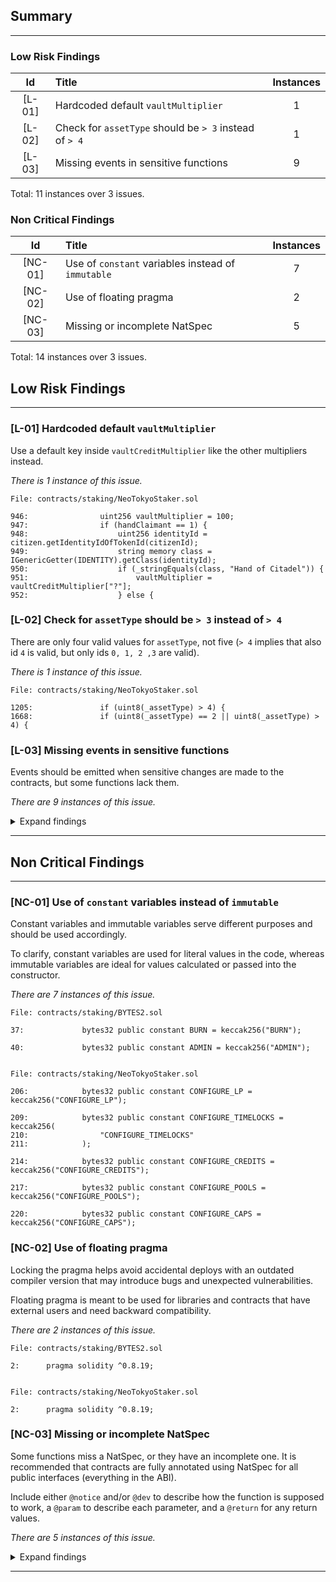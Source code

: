 
## Summary

---

### Low Risk Findings
|Id|Title|Instances|
|:--:|:-------|:--:|
|[L-01]| Hardcoded default `vaultMultiplier` | 1 |
|[L-02]| Check for `assetType` should be `> 3` instead of `> 4` | 1 |
|[L-03]| Missing events in sensitive functions | 9 |

Total: 11 instances over 3 issues.

### Non Critical Findings
|Id|Title|Instances|
|:--:|:-------|:--:|
|[NC-01]| Use of `constant` variables instead of `immutable` | 7 |
|[NC-02]| Use of floating pragma | 2 |
|[NC-03]| Missing or incomplete NatSpec | 5 |

Total: 14 instances over 3 issues.

## Low Risk Findings

---

### [L-01] Hardcoded default `vaultMultiplier`


Use a default key inside `vaultCreditMultiplier` like the other multipliers instead.


*There is 1 instance of this issue.*


```solidity
File: contracts/staking/NeoTokyoStaker.sol

946: 				uint256 vaultMultiplier = 100;
947: 				if (handClaimant == 1) {
948: 					uint256 identityId = citizen.getIdentityIdOfTokenId(citizenId);
949: 					string memory class = IGenericGetter(IDENTITY).getClass(identityId);
950: 					if (_stringEquals(class, "Hand of Citadel")) {
951: 						vaultMultiplier = vaultCreditMultiplier["?"];
952: 					} else {

```

### [L-02] Check for `assetType` should be `> 3` instead of `> 4`


There are only four valid values for `assetType`, not five (`> 4` implies that also id `4` is valid, but only ids `0, 1, 2 ,3` are valid).


*There is 1 instance of this issue.*


```solidity
File: contracts/staking/NeoTokyoStaker.sol

1205: 				if (uint8(_assetType) > 4) {
1668: 				if (uint8(_assetType) == 2 || uint8(_assetType) > 4) {

```

### [L-03] Missing events in sensitive functions

Events should be emitted when sensitive changes are made to the contracts, but some functions lack them.

*There are 9 instances of this issue.*

<details>
<summary>Expand findings</summary>


```solidity
File: contracts/staking/BYTES2.sol

189: 			function updateReward (
190: 				address,
191: 				address,
192: 				uint256
193: 			) external {
194: 			}

204: 			function updateRewardOnMint (
205: 				address,
206: 				uint256
207: 			) external {
208: 			}


File: contracts/staking/NeoTokyoStaker.sol

1708: 			function configureLP (
1709: 				address _lp
1710: 			) external hasValidPermit(UNIVERSAL, CONFIGURE_LP) {
1711: 				if (lpLocked) {
1712: 					revert LockedConfigurationOfLP();
1713: 				}
1714: 				LP = _lp;
1715: 			}

1737: 			function configureTimelockOptions (
1738: 				AssetType _assetType,
1739: 				uint256[] memory _timelockIds,
1740: 				uint256[] memory _encodedSettings
1741: 			) external hasValidPermit(bytes32(uint256(_assetType)), CONFIGURE_TIMELOCKS) {
1742: 				for (uint256 i; i < _timelockIds.length; ) {
1743: 					timelockOptions[_assetType][_timelockIds[i]] = _encodedSettings[i];
1744: 					unchecked { ++i; }
1745: 				}
1746: 			}

1760: 			function configureIdentityCreditYields (
1761: 				uint256[] memory _citizenRewardRates, 
1762: 				string[] memory _vaultRewardRates,
1763: 				string[] memory _identityCreditYields
1764: 			) hasValidPermit(UNIVERSAL, CONFIGURE_CREDITS) external {
1765: 				for (uint256 i; i < _citizenRewardRates.length; ) {
1766: 					identityCreditYield[
1767: 						_citizenRewardRates[i]
1768: 					][
1769: 						_vaultRewardRates[i]
1770: 					] = _identityCreditYields[i];
1771: 					unchecked { ++i; }
1772: 				}
1773: 			}

1783: 			function configureIdentityCreditPoints (
1784: 				string[] memory _identityCreditYields,
1785: 				uint256[] memory _points
1786: 			) hasValidPermit(UNIVERSAL, CONFIGURE_CREDITS) external {
1787: 				for (uint256 i; i < _identityCreditYields.length; ) {
1788: 					identityCreditPoints[_identityCreditYields[i]] = _points[i];
1789: 					unchecked { ++i; }
1790: 				}
1791: 			}

1802: 			function configureVaultCreditMultipliers (
1803: 				string[] memory _vaultCreditMultipliers,
1804: 				uint256[] memory _multipliers
1805: 			) hasValidPermit(UNIVERSAL, CONFIGURE_CREDITS) external {
1806: 				for (uint256 i; i < _vaultCreditMultipliers.length; ) {
1807: 					vaultCreditMultiplier[_vaultCreditMultipliers[i]] = _multipliers[i];
1808: 					unchecked { ++i; }
1809: 				}
1810: 			}

1819: 			function configurePools (
1820: 				PoolConfigurationInput[] memory _inputs
1821: 			) hasValidPermit(UNIVERSAL, CONFIGURE_POOLS) external {
1822: 				for (uint256 i; i < _inputs.length; ) {
1823: 					uint256 poolRewardWindowCount = _inputs[i].rewardWindows.length;
1824: 					_pools[_inputs[i].assetType].rewardCount = poolRewardWindowCount;
1825: 					_pools[_inputs[i].assetType].daoTax = _inputs[i].daoTax;
1826: 		
1827: 					// Set the pool reward window details by populating the mapping.
1828: 					uint256 lastTime;
1829: 					for (uint256 j; j < poolRewardWindowCount; ) {
1830: 						_pools[_inputs[i].assetType].rewardWindows[j] =
1831: 							_inputs[i].rewardWindows[j];
1832: 		
1833: 						// Revert if an invalid pool configuration is supplied.
1834: 						if (j != 0 && _inputs[i].rewardWindows[j].startTime <= lastTime) {
1835: 							revert RewardWindowTimesMustIncrease();
1836: 						}
1837: 						lastTime = _inputs[i].rewardWindows[j].startTime;
1838: 						unchecked { j++; }
1839: 					}
1840: 					unchecked { ++i; }
1841: 				}
1842: 			}

1851: 			function configureCaps (
1852: 				uint256 _vaultedCap,
1853: 				uint256 _unvaultedCap
1854: 			) hasValidPermit(UNIVERSAL, CONFIGURE_CAPS) external {
1855: 				VAULT_CAP = _vaultedCap;
1856: 				NO_VAULT_CAP = _unvaultedCap;
1857: 			}

```
</details>

---
## Non Critical Findings

---

### [NC-01] Use of `constant` variables instead of `immutable`

Constant variables and immutable variables serve different purposes and should be used accordingly.

To clarify, constant variables are used for literal values in the code, whereas immutable variables are ideal for values calculated or passed into the constructor.

*There are 7 instances of this issue.*


```solidity
File: contracts/staking/BYTES2.sol

37: 			bytes32 public constant BURN = keccak256("BURN");

40: 			bytes32 public constant ADMIN = keccak256("ADMIN");


File: contracts/staking/NeoTokyoStaker.sol

206: 			bytes32 public constant CONFIGURE_LP = keccak256("CONFIGURE_LP");

209: 			bytes32 public constant CONFIGURE_TIMELOCKS = keccak256(
210: 				"CONFIGURE_TIMELOCKS"
211: 			);

214: 			bytes32 public constant CONFIGURE_CREDITS = keccak256("CONFIGURE_CREDITS");

217: 			bytes32 public constant CONFIGURE_POOLS = keccak256("CONFIGURE_POOLS");

220: 			bytes32 public constant CONFIGURE_CAPS = keccak256("CONFIGURE_CAPS");

```

### [NC-02] Use of floating pragma

Locking the pragma helps avoid accidental deploys with an outdated compiler version that may introduce bugs and unexpected vulnerabilities.

Floating pragma is meant to be used for libraries and contracts that have external users and need backward compatibility.

*There are 2 instances of this issue.*


```solidity
File: contracts/staking/BYTES2.sol

2: 		pragma solidity ^0.8.19;


File: contracts/staking/NeoTokyoStaker.sol

2: 		pragma solidity ^0.8.19;

```

### [NC-03] Missing or incomplete NatSpec

Some functions miss a NatSpec, or they have an incomplete one.
It is recommended that contracts are fully annotated using NatSpec for all public interfaces (everything in the ABI).

Include either `@notice` and/or `@dev` to describe how the function is supposed to work, a `@param` to describe each parameter, and a `@return` for any return values.

*There are 5 instances of this issue.*

<details>
<summary>Expand findings</summary>


```solidity
File: contracts/staking/BYTES2.sol

179: 			/**
180: 				This function is called by the S1 Citizen contract before an NFT transfer 
181: 				and before a call to `getReward`. For historical reasons it must be left 
182: 				here as a stub and cannot be entirely removed, though now it remains as a 
183: 				no-op.
184: 		
185: 				@custom:param A throw-away parameter to fulfill the Citizen call.
186: 				@custom:param A throw-away parameter to fulfill the Citizen call.
187: 				@custom:param A throw-away parameter to fulfill the Citizen call.
188: 			*/
189: 			function updateReward (

196: 			/**
197: 				This function is called by the S1 Citizen contract when a new citizen is 
198: 				minted. For historical reasons it must be left here as a stub and cannot be 
199: 				entirely removed, though now it remains as a no-op.
200: 		
201: 				@custom:param A throw-away parameter to fulfill the Citizen call.
202: 				@custom:param A throw-away parameter to fulfill the Citizen call.
203: 			*/
204: 			function updateRewardOnMint (


File: contracts/staking/NeoTokyoStaker.sol

1176: 			/**
1177: 				Stake a particular asset into this contract, updating its corresponding 
1178: 				rewards.
1179: 		
1180: 				@param _assetType An ID of the specific asset that the caller is attempting 
1181: 					to deposit into this staker.
1182: 				@param _timelockId The ID of a specific timelock period to select. This 
1183: 					timelock ID must be configured for the specific `_assetType`.
1184: 				@custom:param The third parameter is overloaded to have different meaning 
1185: 					depending on the `assetType` selected. In the event of staking an S1 or 
1186: 					S2 Citizen, this parameter is the token ID of the Citizen being staked. 
1187: 					In the event of staking BYTES or LP tokens, this parameter is the amount 
1188: 					of the respective token being staked.
1189: 				@custom:param If the asset being staked is an S1 Citizen, this is the ID of 
1190: 					a Vault to attempt to optionally attach.
1191: 				@custom:param If the asset being staked is an S1 Citizen, this is a flag to 
1192: 					attempt to claim a Hand of the Citadel bonus. If the asset being staked 
1193: 					is BYTES, this is either one or two to select the Neo Tokyo season ID of 
1194: 					the S1 or S2 Citizen that BYTES are being staked into.
1195: 			*/
1196: 			function stake (

1398: 			/**
1399: 				Determine the reward, based on staking participation at this moment, of a 
1400: 				particular recipient. Due to a historic web of Neo Tokyo dependencies, 
1401: 				rewards are actually minted through the BYTES contract.
1402: 		
1403: 				@param _recipient The recipient to calculate the reward for.
1404: 		
1405: 				@return A tuple containing (the number of tokens due to be minted to 
1406: 					`_recipient` as a reward, and the number of tokens that should be minted 
1407: 					to the DAO treasury as a DAO tax).
1408: 			*/
1409: 			function claimReward (

1646: 			/**
1647: 				Withdraw a particular asset from this contract, updating its corresponding 
1648: 				rewards. A caller may only withdraw an asset provided they are the staker 
1649: 				and that timelocks are not violated.
1650: 		
1651: 				@param _assetType An ID of the specific asset that the caller is attempting 
1652: 					to withdraw from this staker.
1653: 				@custom:param The third parameter is overloaded to have different meaning 
1654: 					depending on the `assetType` selected. In the event of withdrawing an S1 
1655: 					or S2 Citizen, this is the token ID of the Citizen to attempt to 
1656: 					withdraw. In the event of withdrawing LP tokens, this is the amount of 
1657: 					the LP token to withdraw.
1658: 			*/
1659: 			function withdraw (

```
</details>

---